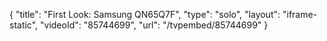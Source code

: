 {
    "title": "First Look: Samsung QN65Q7F",
    "type": "solo",
    "layout": "iframe-static",
    "videoId": "85744699",
    "url": "\/tvpembed\/85744699"
}